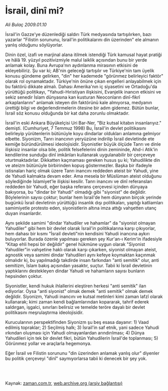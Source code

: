 # İsrail, dinî mi?

*Ali Bulaç 2009.01.10*

<td class="columnist-detail">
<p>İsrail'in Gazze'ye düzenlediği saldırı Türk medyasında tartışılırken, bazı yazarlar "Filistin sorununu, İsrail'in politikalarını din üzerinden" ele almanın yanlış olduğunu söylüyorlar.</p>
<p>
<div id="haberMetinDiv">
<p> Dinin özel, izafi ve marjinal alana itilmek istendiği Türk kamusal hayat pratiği ve hâlâ 19. yüzyıl pozitivizmiyle malul laiklik açısından bunu bir yerde anlamak kolay. Buna Avrupa'nın aydınlanma mirasının etkisini de ekleyebiliriz. Şu var ki; AB'nin geleceği tartışılır ve Türkiye'nin tam üyelik konusu gündeme gelirken, "din" her kademede "görünmez belirleyici faktör" olarak rol oynamaktadır. Türkiye'nin önüne çıkan engelleri anlayabilmek için bu faktörü dikkate almalı. Dahası Amerika'nın iç siyasetini ve Ortadoğu'da yürüttüğü politikayı, "Yahudi-Hıristiyan ilişkisini, Evanjelik inancın etkisini ve sekiz senedir İslam dünyasına kan kusturan Neoconların dinî-fikrî arkaplanlarını" anlamak isteyen din faktörünü kale almıyorsa, medyanın ürettiği bilgi ve değerlendirmelerin ötesine bir adım gidemez. Bütün bunlar, İsrail söz konusu olduğunda bir kat daha zorunlu olmaktadır.
<p>İsrail'in eski Ankara Büyükelçisi Uri Bar-Ner, "Biz kutsal kitabın insanlarıyız." demişti. (Cumhuriyet, 7 Temmuz 1998) Bu, İsrail'in devlet politikasını belirleyip yürütenlerin bütünüyle koyu dindarlar oldukları anlamına gelmiyor elbette. Siyonizm, Tanrı inancının yeryüzüne indirilip İsrail devletinde ete kemiğe büründürülmesi ideolojisidir. Siyonistler büyük ölçüde Tanrı ve dinle ilişkisiz insanlar olsa bile, politik felsefelerini dinin zemininde, Ahd-i Atik'in kendilerine sunduğu dinî imkânları kullanarak uygulanabilir bir çerçeveye oturtmaktadırlar. Dikkatten kaçmaması gereken husus şu ki; Yahudilikte din ve ateizm bütünüyle birbirinden kopuş göstermezler. Başka bir ifadeyle istisnaları hariç olmak üzere Tanrı inancını reddeden ateist bir Yahudi, yine de Yahudi kalmakta devam eder. Ama mesela bir Müslüman ateist olduğunu söylediğinde İslamiyet'le ilişkisi kesilir. Tanrı inancını ve dinî referansları reddeden bir Yahudi, eğer başka referans çerçevesi içinden dünyaya bakıyorsa, bu "dindar bir Yahudi" olmadığı gibi "siyonist" de değildir. Böylelerinin sayısı çoktur; bunlar hem İsrail'de hem dünyanın birçok yerinde bugünkü İsrail devletinin yürüttüğü insanlık dışı politikaları, yaptığı katliamları samimiyetle protesto eden, siyonistlerin altına imza attığı vahşetten utanç duyan insanlardır. 
<p> Aynı şekilde samimi "dindar Yahudiler ve hahamlar" da "siyonist olmayan Yahudiler" gibi hem bir devlet olarak İsrail'in politikalarına karşı çıkıyorlar, hem dahası bir kısmı "İsrail devleti"nin kendisini Yahudi inancına aykırı buluyorlar. Burada özenle yapılması gereken şey Kur'an-ı Kerim'in ifadesiyle "Kitap ehli hepsi bir değildir" genel hükmüne uygun olarak "Siyonist Yahudiler"in vahşetine haklı olarak karşı çıkarken, siyonist olmayan ateist, agnostik veya samimi dindar Yahudileri aynı kefeye koymaktan kaçınmak olmalıdır ki, bu yapılmadığı takdirde insan farkından "anti semitik" olur, anti semitizm, İslam bakış açısından yasaktır, suçtur. Tabii ki İsrail devletinin yaptıklarını destekleyen dindar Yahudi ve hahamların sayısı bunların hepsinden çoktur.
<p> Siyonistler, kendi hukuk ihlallerini eleştiren herkesi "anti semitik" ilan ediyorlar. Oysa "anti siyonist" olmak demek "anti semitik" olmak demek değildir. Siyonizm, Yahudi inancını ve kutsal metinleri kimi zaman lafzî olarak kullanarak; kimi zaman kendi bağlamlarından kopararak, tahrif ederek saldırgan, işgalci, sınırları belirsiz ve temelde teröre dayalı bir devlet politikasını meşrulaştırma ideolojisidir.
<p> Kurucularının perspektifinden Siyonizm şu beş esasa dayanır: 1) Vaad edilmiş topraklar; 2) Seçilmiş halk; 3) İsrail'in saf etnik, yani sadece Yahudi ırkından oluşması için Yahudi olmayanlardan arındırılması; 4) Dünya Yahudileri için tek bir devlet fikri, bütün Yahudilerin İsrail'de toplanması; 5) Görünmez yollar ve araçlarla hegemonya.
<p> Eğer İsrail ve Filistin sorununu "din üzerinden anlamak yanlış olur" diyenler bu politik çerçeveyi "dinî" saymıyorlarsa tabii ki denecek bir şey yok.</p></p></p></p></p></p></div>
</p>


<p><br>
		 </br></p></td>

Kaynak: [zaman.com.tr](http://zaman.com.tr/yazar.do?yazino=801958), [web.archive.org (arşiv bağlantısı)](http://web.archive.org/web/20111122104620/http://www.zaman.com.tr:80/yazar.do?yazino=801958)
